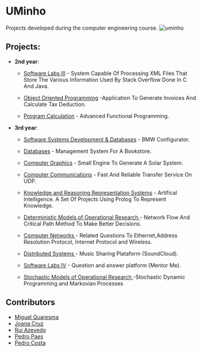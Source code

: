# UMinho

Projects developed during the computer engineering course.
![uminho](http://www4.di.uminho.pt/~jmf/IMAGES/um_eeng.gif)

## Projects:

* **2nd year**:
  - [Software Labs III](https://github.com/EtienneCosta/UMINHO/tree/master/LI3) - System Capable Of Processing XML Files That Store The Various Information Used By Stack Overflow Done In C And Java.
  
  - [Object Oriented Programming](https://github.com/EtienneCosta/UMINHO/tree/master/POO) -Application To Generate Invoices And Calculate Tax Deduction.
  
  - [Program Calculation](https://github.com/EtienneCosta/UMINHO/tree/master/CP) - Advanced Functional Programming.
  
* **3rd year**:

  - [Software Systems Development & Databases](https://github.com/EtienneCosta/UMINHO/tree/master/DSS) - BMW Configurator.
  
  - [Databases](https://github.com/EtienneCosta/UMINHO/tree/master/BD) - Management System For A Bookstore.
  
  - [Computer Graphics](https://github.com/EtienneCosta/UMINHO/tree/master/CG) - Small Engine To Generate A Solar System.


  - [Computer Communications](https://github.com/EtienneCosta/UMINHO/tree/master/CC) - Fast And Reliable Transfer Service On UDP.
  
  - [Knowledge and Reasoning Representation Systems](https://github.com/EtienneCosta/UMINHO/tree/master/SRCR) - Artifical Intelligence. A Set Of Projects Using Prolog To Represent Knowledge.
  
   - [Deterministic Models of Operational Research ](https://github.com/EtienneCosta/UMINHO/tree/master/MDIO) - Network Flow And Critical Path Method To Make Better Decisions.
   
   - [Computer Networks ](https://github.com/EtienneCosta/UMINHO/tree/master/RC) - Related Questions To Ethernet,Address Resolution Protocol, Internet Protocol and Wireless.
   
    - [Distributed Systems ](https://github.com/EtienneCosta/UMINHO/tree/master/SD) - Music Sharing Plataform (SoundCloud).
   

   - [Software Labs IV](https://github.com/EtienneCosta/UMINHO/tree/master/LI4) -  Question and answer platform (Mentor Me).

  - [Stochastic Models of Operational Research ](https://github.com/EtienneCosta/UMINHO/tree/master/MEIO) -Stochastic Dynamic Programming and Markovian Processes

   
  
  
  


## Contributors
* [Miguel Quaresma](https://github.com/MQuaresma)
* [Joana Cruz](https://github.com/joanacruz94)
* [Rui Azevedo](https://github.com/ruiAzevedo19)
* [Pedro Paes](https://github.com/pedropaes)
* [Pedro Costa](https://github.com/pCosta99)
